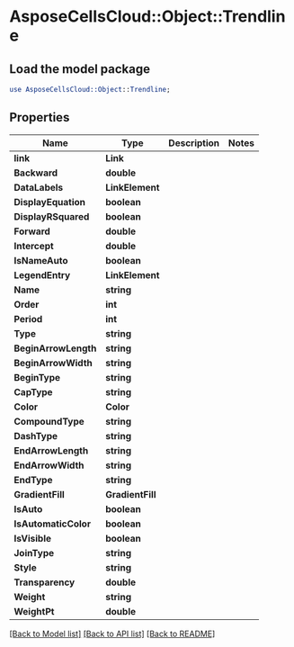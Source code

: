 # AsposeCellsCloud::Object::Trendline 

## Load the model package
```perl
use AsposeCellsCloud::Object::Trendline;
```

## Properties
Name | Type | Description | Notes
------------ | ------------- | ------------- | -------------
**link** | **Link** |  |
**Backward** | **double** |  |
**DataLabels** | **LinkElement** |  |
**DisplayEquation** | **boolean** |  |
**DisplayRSquared** | **boolean** |  |
**Forward** | **double** |  |
**Intercept** | **double** |  |
**IsNameAuto** | **boolean** |  |
**LegendEntry** | **LinkElement** |  |
**Name** | **string** |  |
**Order** | **int** |  |
**Period** | **int** |  |
**Type** | **string** |  |
**BeginArrowLength** | **string** |  |
**BeginArrowWidth** | **string** |  |
**BeginType** | **string** |  |
**CapType** | **string** |  |
**Color** | **Color** |  |
**CompoundType** | **string** |  |
**DashType** | **string** |  |
**EndArrowLength** | **string** |  |
**EndArrowWidth** | **string** |  |
**EndType** | **string** |  |
**GradientFill** | **GradientFill** |  |
**IsAuto** | **boolean** |  |
**IsAutomaticColor** | **boolean** |  |
**IsVisible** | **boolean** |  |
**JoinType** | **string** |  |
**Style** | **string** |  |
**Transparency** | **double** |  |
**Weight** | **string** |  |
**WeightPt** | **double** |  |  

[[Back to Model list]](../README.md#documentation-for-models) [[Back to API list]](../README.md#documentation-for-api-endpoints) [[Back to README]](../README.md)

